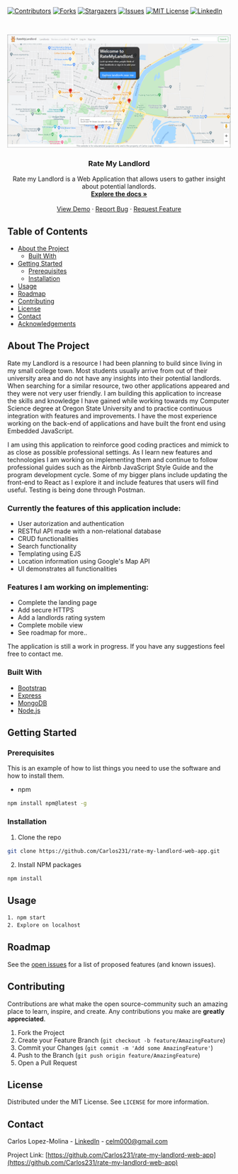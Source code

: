 
<!-- PROJECT SHIELDS -->
[![Contributors][contributors-shield]](https://github.com/Carlos231/rate-my-landlord-web-app/graphs/contributors)
[![Forks][forks-shield]](https://github.com/Carlos231/rate-my-landlord-web-app/network/members)
[![Stargazers][stars-shield]](https://github.com/Carlos231/rate-my-landlord-web-app/stargazers)
[![Issues][issues-shield]](https://github.com/Carlos231/rate-my-landlord-web-app/issues)
[![MIT License][license-shield]](https://github.com/Carlos231/rate-my-landlord-web-app/blob/master/LICENSE.txt)
[![LinkedIn][linkedin-shield]](https://www.linkedin.com/in/carlos-lopez-molina/)



<!-- PROJECT LOGO -->
<br />
<p align="center">
  <a href="https://github.com/Carlos231/rate-my-landlord-web-app">
    <img src="/public/img/landing_page.png" alt="Logo">
  </a>

  <h3 align="center">Rate My Landlord</h3>

  <p align="center">
    Rate my Landlord is a Web Application that allows users to gather insight about potential landlords.
    <br />
    <a href="https://github.com/Carlos231/rate-my-landlord-web-app"><strong>Explore the docs »</strong></a>
    <br />
    <br />
    <a href="https://rate-my-landlords.herokuapp.com/">View Demo</a>
    ·
    <a href="https://github.com/Carlos231/rate-my-landlord-web-app/issues">Report Bug</a>
    ·
    <a href="https://github.com/Carlos231/rate-my-landlord-web-app/issues">Request Feature</a>
  </p>
</p>



<!-- TABLE OF CONTENTS -->
## Table of Contents

* [About the Project](#about-the-project)
  * [Built With](#built-with)
* [Getting Started](#getting-started)
  * [Prerequisites](#prerequisites)
  * [Installation](#installation)
* [Usage](#usage)
* [Roadmap](#roadmap)
* [Contributing](#contributing)
* [License](#license)
* [Contact](#contact)
* [Acknowledgements](#acknowledgements)



<!-- ABOUT THE PROJECT -->
## About The Project
Rate my Landlord is a resource I had been planning to build since living in my small college town. Most students usually arrive from out of their university area and do not have any insights into their potential landlords. When searching for a similar resource, two other applications appeared and they were not very user friendly. I am building this application to increase the skills and knowledge I have gained while working towards my Computer Science degree at Oregon State University and to practice continuous integration with features and improvements. I have the most experience working on the back-end of applications and have built the front end using Embedded JavaScript. 

I am using this application to reinforce good coding practices and mimick to as close as possible professional settings. As I learn new features and technologies I am working on implementing them and continue to follow professional guides such as the Airbnb JavaScript Style Guide and the program development cycle. Some of my bigger plans include updating the front-end to React as I explore it and include features that users will find useful. Testing is being done through Postman. 

### Currently the features of this application include:

* User autorization and authentication
* RESTful API made with a non-relational database
* CRUD functionalities
* Search functionality
* Templating using EJS
* Location information using Google's Map API
* UI demonstrates all functionalities

### Features I am working on implementing:
* Complete the landing page
* Add secure HTTPS
* Add a landlords rating system
* Complete mobile view
* See roadmap for more..

The application is still a work in progress. If you have any suggestions feel free to contact me.

<!-- [![Product Name Screen Shot][product-screenshot]](https://example.com) -->


### Built With

* [Bootstrap](https://getbootstrap.com)
* [Express](https://expressjs.com/)
* [MongoDB](https://www.mongodb.com/)
* [Node.js](https://nodejs.org/en/)


<!-- GETTING STARTED -->
## Getting Started

### Prerequisites

This is an example of how to list things you need to use the software and how to install them.
* npm
```sh
npm install npm@latest -g
```

### Installation

1. Clone the repo
```sh
git clone https://github.com/Carlos231/rate-my-landlord-web-app.git
```
2. Install NPM packages
```sh
npm install
```



<!-- USAGE EXAMPLES -->
## Usage
```sh
1. npm start
2. Explore on localhost
```

<!-- Use this space to show useful examples of how a project can be used. Additional screenshots, code examples, and demos work well in this space. You may also link to more resources.

_For more examples, please refer to the [Documentation](https://example.com)_ -->



<!-- ROADMAP -->
## Roadmap

See the [open issues](https://github.com/Carlos231/rate-my-landlord-web-app/issues) for a list of proposed features (and known issues).



<!-- CONTRIBUTING -->
## Contributing

Contributions are what make the open source-community such an amazing place to learn, inspire, and create. Any contributions you make are **greatly appreciated**.

1. Fork the Project
2. Create your Feature Branch (`git checkout -b feature/AmazingFeature`)
3. Commit your Changes (`git commit -m 'Add some AmazingFeature'`)
4. Push to the Branch (`git push origin feature/AmazingFeature`)
5. Open a Pull Request



<!-- LICENSE -->
## License

Distributed under the MIT License. See `LICENSE` for more information.

<!-- CONTACT -->
## Contact

Carlos Lopez-Molina - [LinkedIn](https://www.linkedin.com/in/carlos-lopez-molina/) - celm000@gmail.com

Project Link: [https://github.com/Carlos231/rate-my-landlord-web-app](https://github.com/Carlos231/rate-my-landlord-web-app)

<!-- ACKNOWLEDGEMENTS -->
<!-- ## Acknowledgements

* []()
* []()
* []() -->





<!-- MARKDOWN LINKS & IMAGES -->
<!-- https://www.markdownguide.org/basic-syntax/#reference-style-links -->
[contributors-shield]: https://img.shields.io/github/contributors/Carlos231/repo.svg?style=flat-square
[contributors-url]: https://github.com/Carlos231/repo/graphs/contributors
[forks-shield]: https://img.shields.io/github/forks/Carlos231/repo.svg?style=flat-square
[forks-url]: https://github.com/Carlos231/repo/network/members
[stars-shield]: https://img.shields.io/github/stars/Carlos231/repo.svg?style=flat-square
[stars-url]: https://github.com/Carlos231/repo/stargazers
[issues-shield]: https://img.shields.io/github/issues/Carlos231/repo.svg?style=flat-square
[issues-url]: https://github.com/Carlos231/repo/issues
[license-shield]: https://img.shields.io/github/license/Carlos231/repo.svg?style=flat-square
[license-url]: https://github.com/Carlos231/repo/blob/master/LICENSE.txt
[linkedin-shield]: https://img.shields.io/badge/-LinkedIn-black.svg?style=flat-square&logo=linkedin&colorB=555
[linkedin-url]: https://linkedin.com/in/Carlos231
[product-screenshot]: images/screenshot.png
